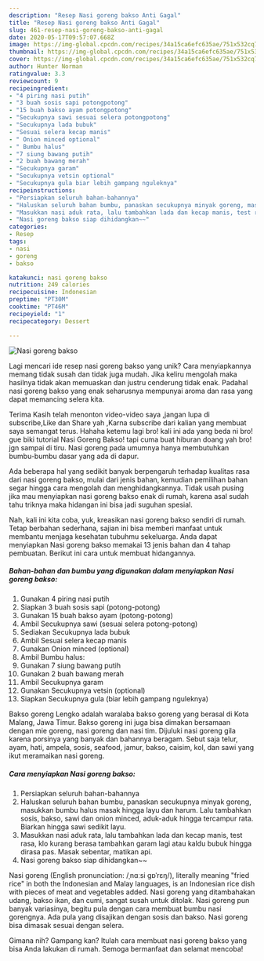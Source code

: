 ```yaml
---
description: "Resep Nasi goreng bakso Anti Gagal"
title: "Resep Nasi goreng bakso Anti Gagal"
slug: 461-resep-nasi-goreng-bakso-anti-gagal
date: 2020-05-17T09:57:07.668Z
image: https://img-global.cpcdn.com/recipes/34a15ca6efc635ae/751x532cq70/nasi-goreng-bakso-foto-resep-utama.jpg
thumbnail: https://img-global.cpcdn.com/recipes/34a15ca6efc635ae/751x532cq70/nasi-goreng-bakso-foto-resep-utama.jpg
cover: https://img-global.cpcdn.com/recipes/34a15ca6efc635ae/751x532cq70/nasi-goreng-bakso-foto-resep-utama.jpg
author: Hunter Norman
ratingvalue: 3.3
reviewcount: 9
recipeingredient:
- "4 piring nasi putih"
- "3 buah sosis sapi potongpotong"
- "15 buah bakso ayam potongpotong"
- "Secukupnya sawi sesuai selera potongpotong"
- "Secukupnya lada bubuk"
- "Sesuai selera kecap manis"
- " Onion minced optional"
- " Bumbu halus"
- "7 siung bawang putih"
- "2 buah bawang merah"
- "Secukupnya garam"
- "Secukupnya vetsin optional"
- "Secukupnya gula biar lebih gampang nguleknya"
recipeinstructions:
- "Persiapkan seluruh bahan-bahannya"
- "Haluskan seluruh bahan bumbu, panaskan secukupnya minyak goreng, masukkan bumbu halus masak hingga layu dan harum. Lalu tambahkan sosis, bakso, sawi dan onion minced, aduk-aduk hingga tercampur rata. Biarkan hingga sawi sedikit layu."
- "Masukkan nasi aduk rata, lalu tambahkan lada dan kecap manis, test rasa, klo kurang berasa tambahkan garam lagi atau kaldu bubuk hingga dirasa pas. Masak sebentar, matikan api."
- "Nasi goreng bakso siap dihidangkan~~"
categories:
- Resep
tags:
- nasi
- goreng
- bakso

katakunci: nasi goreng bakso 
nutrition: 249 calories
recipecuisine: Indonesian
preptime: "PT30M"
cooktime: "PT46M"
recipeyield: "1"
recipecategory: Dessert

---
```



![Nasi goreng bakso](https://img-global.cpcdn.com/recipes/34a15ca6efc635ae/751x532cq70/nasi-goreng-bakso-foto-resep-utama.jpg)

Lagi mencari ide resep nasi goreng bakso yang unik? Cara menyiapkannya memang tidak susah dan tidak juga mudah. Jika keliru mengolah maka hasilnya tidak akan memuaskan dan justru cenderung tidak enak. Padahal nasi goreng bakso yang enak seharusnya mempunyai aroma dan rasa yang dapat memancing selera kita.

Terima Kasih telah menonton video-video saya ,jangan lupa di subscribe,Like dan Share yah ,Karna subscribe dari kalian yang membuat saya semangat terus. Hahaha ketemu lagi bro! kali ini ada yang beda ni bro! gue biki tutorial Nasi Goreng Bakso! tapi cuma buat hiburan doang yah bro! jgn sampai di tiru. Nasi goreng pada umumnya hanya membutuhkan bumbu-bumbu dasar yang ada di dapur.

Ada beberapa hal yang sedikit banyak berpengaruh terhadap kualitas rasa dari nasi goreng bakso, mulai dari jenis bahan, kemudian pemilihan bahan segar hingga cara mengolah dan menghidangkannya. Tidak usah pusing jika mau menyiapkan nasi goreng bakso enak di rumah, karena asal sudah tahu triknya maka hidangan ini bisa jadi suguhan spesial.


Nah, kali ini kita coba, yuk, kreasikan nasi goreng bakso sendiri di rumah. Tetap berbahan sederhana, sajian ini bisa memberi manfaat untuk membantu menjaga kesehatan tubuhmu sekeluarga. Anda dapat menyiapkan Nasi goreng bakso memakai 13 jenis bahan dan 4 tahap pembuatan. Berikut ini cara untuk membuat hidangannya.

<!--inarticleads1-->

##### Bahan-bahan dan bumbu yang digunakan dalam menyiapkan Nasi goreng bakso:

1. Gunakan 4 piring nasi putih
1. Siapkan 3 buah sosis sapi (potong-potong)
1. Gunakan 15 buah bakso ayam (potong-potong)
1. Ambil Secukupnya sawi (sesuai selera potong-potong)
1. Sediakan Secukupnya lada bubuk
1. Ambil Sesuai selera kecap manis
1. Gunakan  Onion minced (optional)
1. Ambil  Bumbu halus:
1. Gunakan 7 siung bawang putih
1. Gunakan 2 buah bawang merah
1. Ambil Secukupnya garam
1. Gunakan Secukupnya vetsin (optional)
1. Siapkan Secukupnya gula (biar lebih gampang nguleknya)


Bakso goreng Lengko adalah waralaba bakso goreng yang berasal di Kota Malang, Jawa Timur. Bakso goreng ini juga bisa dimakan bersamaan dengan mie goreng, nasi goreng dan nasi tim. Dijuluki nasi goreng gila karena porsinya yang banyak dan bahannya beragam. Sebut saja telur, ayam, hati, ampela, sosis, seafood, jamur, bakso, caisim, kol, dan sawi yang ikut meramaikan nasi goreng. 

<!--inarticleads2-->

##### Cara menyiapkan Nasi goreng bakso:

1. Persiapkan seluruh bahan-bahannya
1. Haluskan seluruh bahan bumbu, panaskan secukupnya minyak goreng, masukkan bumbu halus masak hingga layu dan harum. Lalu tambahkan sosis, bakso, sawi dan onion minced, aduk-aduk hingga tercampur rata. Biarkan hingga sawi sedikit layu.
1. Masukkan nasi aduk rata, lalu tambahkan lada dan kecap manis, test rasa, klo kurang berasa tambahkan garam lagi atau kaldu bubuk hingga dirasa pas. Masak sebentar, matikan api.
1. Nasi goreng bakso siap dihidangkan~~


Nasi goreng (English pronunciation: /ˌnɑːsi ɡɒˈrɛŋ/), literally meaning &#34;fried rice&#34; in both the Indonesian and Malay languages, is an Indonesian rice dish with pieces of meat and vegetables added. Nasi goreng yang ditambahakan udang, bakso ikan, dan cumi, sangat susah untuk ditolak. Nasi goreng pun banyak variasinya, begitu pula dengan cara membuat bumbu nasi gorengnya. Ada pula yang disajikan dengan sosis dan bakso. Nasi goreng bisa dimasak sesuai dengan selera. 

Gimana nih? Gampang kan? Itulah cara membuat nasi goreng bakso yang bisa Anda lakukan di rumah. Semoga bermanfaat dan selamat mencoba!
